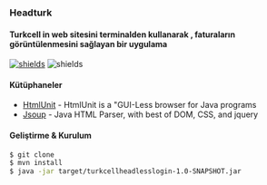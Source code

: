 ### Headturk

#### Turkcell in web sitesini terminalden kullanarak , faturaların görüntülenmesini sağlayan bir uygulama 

[![shields](https://img.shields.io/badge/made%20with-java-blue?logo=java&style=for-the-badge&logoColor=white)](https://golang.org) ![shields](https://img.shields.io/badge/License-apache-green.svg?logo=read-the-docs&style=for-the-badge&logoColor=white)

#### Kütüphaneler
* [HtmlUnit](https://github.com/HtmlUnit) - HtmlUnit is a "GUI-Less browser for Java programs
* [Jsoup](https://github.com/jhy/jsoup) - Java HTML Parser, with best of DOM, CSS, and jquery

#### Geliştirme & Kurulum

```sh
$ git clone
$ mvn install
$ java -jar target/turkcellheadlesslogin-1.0-SNAPSHOT.jar
```
